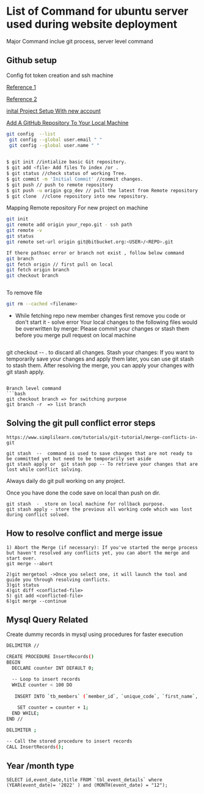 
# List of Command for ubuntu server used during website deployment

Major Command inclue git process, server level command


## Github setup

Config fot token creation and ssh machine

[Reference 1](https://stackoverflow.com/questions/12940626/github-error-message-permission-denied-publickey
)

[Reference 2](https://help.github.com/en/articles/error-permission-denied-publickey)

[inital Project Setup With new account](https://docs.github.com/en/authentication/connecting-to-github-with-ssh)


[Add A GitHub Repository To Your Local Machine](https://gist.github.com/ericconrad/ccc1af3cd12a69ef2e6e)


```bash
git config  --list
 git config --global user.email " "
 git config --global user.name " "
    
```

```bash
$ git init //intialize basic Git repository.
$ git add <file> Add files To index /or .
$ git status //check status of working Tree.
$ git commit -m 'Initial Commit' //commit changes.
$ git push // push to remote repository 
$ git push -u origin gcp_dev // pull the latest from Remote repository
$ git clone  //clone repository into new repository.
```
Mapping Remote repository For new project on machine

```bash
git init  
git remote add origin your_repo.git - ssh path  
git remote -v  
git status
git remote set-url origin git@bitbucket.org:<USER>/<REPO>.git

If there pathsec error or branch not exist , follow below command
git branch
git fetch origin // first pull on local
git fetch origin branch
git checkout branch 



```
To remove file

```bash
git rm --cached <filename>
```

- While fetching repo new member changes first remove you code or don't start it - solve error Your local changes to the following files would be overwritten by merge: Please commit your changes or stash them before you merge pull request on local machine

  ```
git checkout -- . to discard all changes.
Stash your changes: If you want to temporarily save your changes and apply them later, you can use git stash to stash them. After resolving the merge, you can apply your changes with git stash apply.

  ```

Branch level command 
```bash
git checkout branch => for switching purpose
git branch -r  => list branch

```

## Solving the git pull conflict error steps

```
https://www.simplilearn.com/tutorials/git-tutorial/merge-conflicts-in-git

git stash  --  command is used to save changes that are not ready to be committed yet but need to be temporarily set aside
git stash apply or  git stash pop -- To retrieve your changes that are lost while conflict solving.

```

Always daily do git pull working on any project.

Once you have done the code save on local than push on dir.

```
git stash  -  store on local machine for rollback purpose.
git stash apply - store the previous all working code which was lost during conflict solved.

```

## How to resolve conflict and merge issue 

```
1) Abort the Merge (if necessary): If you've started the merge process but haven't resolved any conflicts yet, you can abort the merge and start over.
git merge --abort

2)git mergetool ->Once you select one, it will launch the tool and guide you through resolving conflicts.
3)git status
4)git diff <conflicted-file>
5) git add <conflicted-file>
6)git merge --continue

```


## Mysql Query Related

Create dummy records in mysql using procedures for faster execution
```bash
DELIMITER //

CREATE PROCEDURE InsertRecords()
BEGIN
  DECLARE counter INT DEFAULT 0;

  -- Loop to insert records
  WHILE counter < 100 DO
    
   INSERT INTO `tb_members` (`member_id`, `unique_code`, `first_name`, `email`, `phone_number`, `profile_img`, `dob`, `address`, `join_date`, `is_delete`, `is_active`, `createdAt`, `updatedAt`, `agent`, `ip`) VALUES (NULL, '0103-19', 'casd', 'test@gmail.com', '23546789', '300x3001.png', '2024-01-04', 'xsacds', '2024-01-11', '0', '1', '2024-01-03 21:04:28', '2024-01-03 21:04:28', 'Mozilla/5.0 (Windows NT 10.0; Win64; x64) AppleWebKit/537.36 (KHTML, like Gecko) Chrome/120.0.0.0 Safari/537.36', '::1');
    
    SET counter = counter + 1;
  END WHILE;
END //

DELIMITER ;

-- Call the stored procedure to insert records
CALL InsertRecords();

```

## Year /month type

```
SELECT id,event_date,title FROM `tbl_event_details` where (YEAR(event_date)= '2022' ) and (MONTH(event_date) = "12");

```
